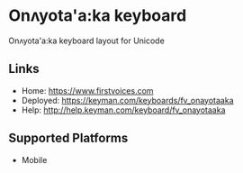 Onʌyota'a:ka keyboard
======================

Onʌyota'a:ka keyboard layout for Unicode

Links
-----

 * Home:     <https://www.firstvoices.com>
 * Deployed: <https://keyman.com/keyboards/fv_onayotaaka>
 * Help:     <http://help.keyman.com/keyboard/fv_onayotaaka>
 
Supported Platforms
-------------------

 * Mobile
